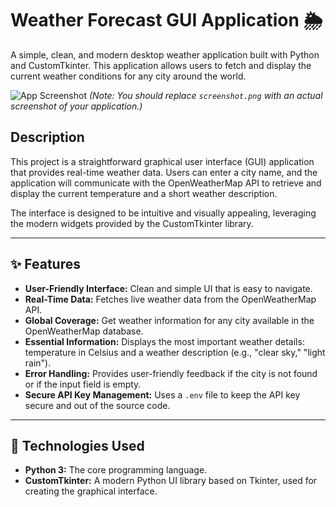 # Weather Forecast GUI Application 🌦️

A simple, clean, and modern desktop weather application built with Python and CustomTkinter. This application allows users to fetch and display the current weather conditions for any city around the world.

![App Screenshot](./apss.png)
*(Note: You should replace `screenshot.png` with an actual screenshot of your application.)*

## Description

This project is a straightforward graphical user interface (GUI) application that provides real-time weather data. Users can enter a city name, and the application will communicate with the OpenWeatherMap API to retrieve and display the current temperature and a short weather description.

The interface is designed to be intuitive and visually appealing, leveraging the modern widgets provided by the CustomTkinter library.

---

## ✨ Features

* **User-Friendly Interface:** Clean and simple UI that is easy to navigate.
* **Real-Time Data:** Fetches live weather data from the OpenWeatherMap API.
* **Global Coverage:** Get weather information for any city available in the OpenWeatherMap database.
* **Essential Information:** Displays the most important weather details: temperature in Celsius and a weather description (e.g., "clear sky," "light rain").
* **Error Handling:** Provides user-friendly feedback if the city is not found or if the input field is empty.
* **Secure API Key Management:** Uses a `.env` file to keep the API key secure and out of the source code.

---

## 🔧 Technologies Used

* **Python 3:** The core programming language.
* **CustomTkinter:** A modern Python UI library based on Tkinter, used for creating the graphical interface.
